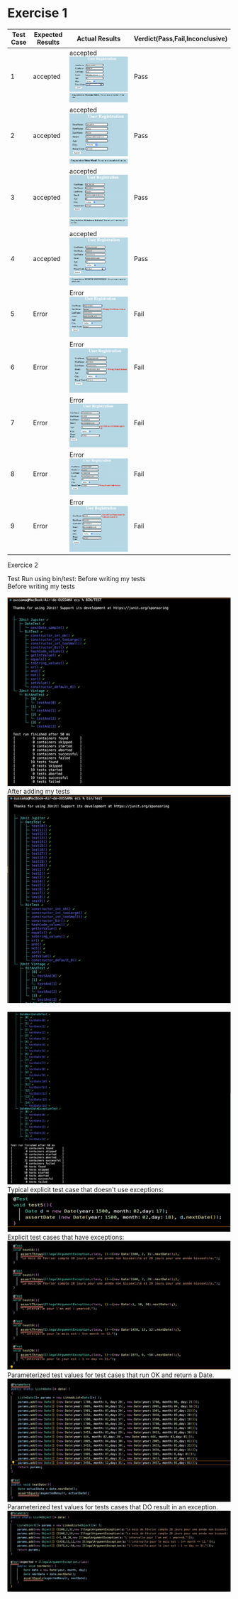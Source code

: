 # Exercise 1
| Test Case  | Expected Results   | Actual Results  | Verdict(Pass,Fail,Inconclusive)  |   
|------|------|------|------|
|  1 | accepted  | accepted <br> ![image](Images/Oussama_1.png) <br> ![image](Images/Oussama_2.png)| Pass   |   |
|  2 | accepted  | accepted <br> ![image](Images/Yahya_1.png) <br> ![image](Images/Yahya_2.png)| Pass   |   |
|  3 | accepted  | accepted <br> ![image](Images/Abdou_1.png) <br> ![image](Images/Abdou_2.png)| Pass   |   |
|  4 | accepted  | accepted <br> ![image](Images/XXXXXX_1.png) <br> ![image](Images/XXXXXX_2.png)| Pass   |   |
|  5 | Error  | Error <br> ![image](Images/Error_1.png) <br> | Fail   |   |
|  6 | Error  | Error <br> ![image](Images/Error_2.png) <br> | Fail   |   |
|  7 | Error  | Error <br> ![image](Images/Error_3.png) <br> | Fail   |   |
|  8 | Error  | Error <br> ![image](Images/Error_4.png) <br> | Fail   |   |
|  9 | Error  | Error <br> ![image](Images/Error_5.png) <br> | Fail   |   |

Exercice 2

Test Run using bin/test:
Before writing my tests
 <br> Before writing my tests<br>
 <br> ![image](Images/one.png) <br>
After adding my tests
 <br> ![image](Images/two.png) <br>
  <br> ![image](Images/three.png) <br>
Typical explicit test case that doesn't use exceptions:
 <br> ![image](Images/Six.png) <br>
Explicit test cases that have exceptions:
  <br> ![image](Images/Seven.png) <br>
Parameterized test values for test cases that run OK and return a Date.
 <br> ![image](Images/four.png) <br>
Parameterized test values for tests cases that DO result in an exception.
 <br> ![image](Images/five.png) <br>


